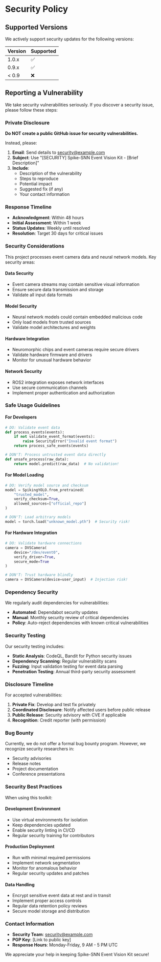 # Security Policy

## Supported Versions

We actively support security updates for the following versions:

| Version | Supported          |
| ------- | ------------------ |
| 1.0.x   | :white_check_mark: |
| 0.9.x   | :white_check_mark: |
| < 0.9   | :x:                |

## Reporting a Vulnerability

We take security vulnerabilities seriously. If you discover a security issue, please follow these steps:

### Private Disclosure

**Do NOT create a public GitHub issue for security vulnerabilities.**

Instead, please:

1. **Email**: Send details to security@example.com
2. **Subject**: Use "[SECURITY] Spike-SNN Event Vision Kit - [Brief Description]"
3. **Include**:
   - Description of the vulnerability
   - Steps to reproduce
   - Potential impact
   - Suggested fix (if any)
   - Your contact information

### Response Timeline

- **Acknowledgment**: Within 48 hours
- **Initial Assessment**: Within 1 week  
- **Status Updates**: Weekly until resolved
- **Resolution**: Target 30 days for critical issues

### Security Considerations

This project processes event camera data and neural network models. Key security areas:

#### Data Security
- Event camera streams may contain sensitive visual information
- Ensure secure data transmission and storage
- Validate all input data formats

#### Model Security  
- Neural network models could contain embedded malicious code
- Only load models from trusted sources
- Validate model architectures and weights

#### Hardware Integration
- Neuromorphic chips and event cameras require secure drivers
- Validate hardware firmware and drivers
- Monitor for unusual hardware behavior

#### Network Security
- ROS2 integration exposes network interfaces
- Use secure communication channels
- Implement proper authentication and authorization

### Safe Usage Guidelines

#### For Developers
```python
# DO: Validate event data
def process_events(events):
    if not validate_event_format(events):
        raise SecurityError("Invalid event format")
    return process_safe_events(events)

# DON'T: Process untrusted event data directly
def unsafe_process(raw_data):
    return model.predict(raw_data)  # No validation!
```

#### For Model Loading
```python
# DO: Verify model source and checksum
model = SpikingYOLO.from_pretrained(
    "trusted_model",
    verify_checksum=True,
    allowed_sources=["official_repo"]
)

# DON'T: Load arbitrary models
model = torch.load("unknown_model.pth")  # Security risk!
```

#### For Hardware Integration
```python
# DO: Validate hardware connections
camera = DVSCamera(
    device="/dev/event0",
    verify_driver=True,
    secure_mode=True
)

# DON'T: Trust hardware blindly
camera = DVSCamera(device=user_input)  # Injection risk!
```

### Dependency Security

We regularly audit dependencies for vulnerabilities:

- **Automated**: Dependabot security updates
- **Manual**: Monthly security review of critical dependencies
- **Policy**: Auto-reject dependencies with known critical vulnerabilities

### Security Testing

Our security testing includes:

- **Static Analysis**: CodeQL, Bandit for Python security issues
- **Dependency Scanning**: Regular vulnerability scans
- **Fuzzing**: Input validation testing for event data parsing
- **Penetration Testing**: Annual third-party security assessment

### Disclosure Timeline

For accepted vulnerabilities:

1. **Private Fix**: Develop and test fix privately
2. **Coordinated Disclosure**: Notify affected users before public release
3. **Public Release**: Security advisory with CVE if applicable
4. **Recognition**: Credit reporter (with permission)

### Bug Bounty

Currently, we do not offer a formal bug bounty program. However, we recognize security researchers in:

- Security advisories
- Release notes  
- Project documentation
- Conference presentations

### Security Best Practices

When using this toolkit:

#### Development Environment
- Use virtual environments for isolation
- Keep dependencies updated
- Enable security linting in CI/CD
- Regular security training for contributors

#### Production Deployment  
- Run with minimal required permissions
- Implement network segmentation
- Monitor for anomalous behavior
- Regular security updates and patches

#### Data Handling
- Encrypt sensitive event data at rest and in transit
- Implement proper access controls
- Regular data retention policy reviews
- Secure model storage and distribution

### Contact Information

- **Security Team**: security@example.com
- **PGP Key**: [Link to public key]
- **Response Hours**: Monday-Friday, 9 AM - 5 PM UTC

We appreciate your help in keeping Spike-SNN Event Vision Kit secure!